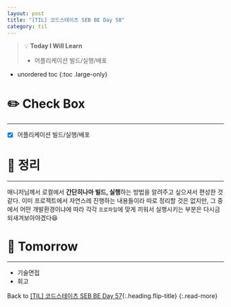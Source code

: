 ```yaml
---
layout: post
title: "[TIL] 코드스테이츠 SEB BE Day 58"
category: til
---
```

> 💡 **Today I Will Learn**
>
> * 어플리케이션 빌드/실행/배포

* unordered toc
{:toc .large-only}

# ✏️ Check Box
***

* [x] <label>어플리케이션 빌드/실행/배포</label>

# 📌 정리
***

매니저님께서 로컬에서 **간단히나마 빌드, 실행**하는 방법을 알려주고 싶으셔서 편성한 것 같다. 이미 프로젝트에서 자연스레 진행하는 내용들이라 따로 정리할 것은 없지만, 그 중에서 어떤 개발환경이냐에 따라 각각 `프로파일`에 맞게 끼워서 실행시키는 부분은 다시금 되새겨보아야겠다😆

# 🎯 Tomorrow
***

* 기술면접
* 회고

Back to [[TIL] 코드스테이츠 SEB BE Day 57](220718-til){:.heading.flip-title}
{:.read-more}